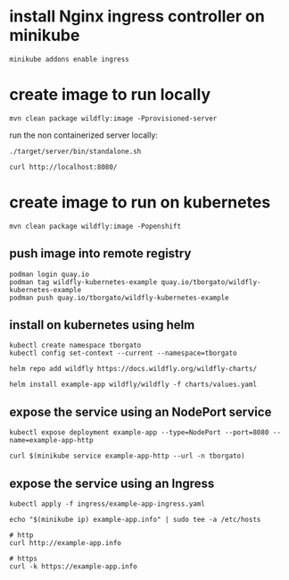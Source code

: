 # install Nginx ingress controller on minikube 

```shell
minikube addons enable ingress
```

# create image to run locally

```shell
mvn clean package wildfly:image -Pprovisioned-server
```

run the non containerized server locally:

```shell
./target/server/bin/standalone.sh
```

```shell
curl http://localhost:8080/
```

# create image to run on kubernetes

```shell
mvn clean package wildfly:image -Popenshift
```

## push image into remote registry

```shell
podman login quay.io
podman tag wildfly-kubernetes-example quay.io/tborgato/wildfly-kubernetes-example
podman push quay.io/tborgato/wildfly-kubernetes-example
```

## install on kubernetes using helm

```shell
kubectl create namespace tborgato
kubectl config set-context --current --namespace=tborgato

helm repo add wildfly https://docs.wildfly.org/wildfly-charts/

helm install example-app wildfly/wildfly -f charts/values.yaml
```

## expose the service using an NodePort service

```shell
kubectl expose deployment example-app --type=NodePort --port=8080 --name=example-app-http

curl $(minikube service example-app-http --url -n tborgato)
```

## expose the service using an Ingress

```shell
kubectl apply -f ingress/example-app-ingress.yaml

echo "$(minikube ip) example-app.info" | sudo tee -a /etc/hosts

# http
curl http://example-app.info

# https
curl -k https://example-app.info
```